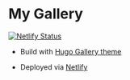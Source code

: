 # My Gallery

[![Netlify Status](https://api.netlify.com/api/v1/badges/467a5f77-fe00-4f04-9b9e-0b83d58927b2/deploy-status)](https://app.netlify.com/sites/lightbridge-gallery/deploys)


- Build with [Hugo Gallery theme](https://github.com/nicokaiser/hugo-theme-gallery)

- Deployed via [Netlify](https://lightbridge-gallery.netlify.app)